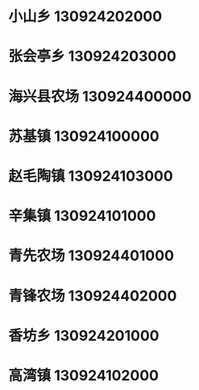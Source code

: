 # 小山乡 130924202000
# 张会亭乡 130924203000
# 海兴县农场 130924400000
# 苏基镇 130924100000
# 赵毛陶镇 130924103000
# 辛集镇 130924101000
# 青先农场 130924401000
# 青锋农场 130924402000
# 香坊乡 130924201000
# 高湾镇 130924102000
